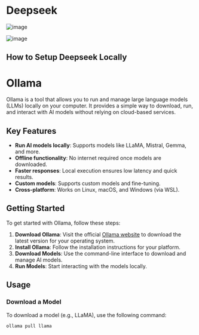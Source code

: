 # Deepseek
![image](https://github.com/user-attachments/assets/cb1f1383-423c-4008-8d48-5911ec407ea3)

![image](https://github.com/user-attachments/assets/84e91351-1109-4598-9c68-d9d9fa9daf3e)

## How to Setup Deepseek Locally 

# Ollama

Ollama is a tool that allows you to run and manage large language models (LLMs) locally on your computer. It provides a simple way to download, run, and interact with AI models without relying on cloud-based services.

## Key Features

- **Run AI models locally**: Supports models like LLaMA, Mistral, Gemma, and more.
- **Offline functionality**: No internet required once models are downloaded.
- **Faster responses**: Local execution ensures low latency and quick results.
- **Custom models**: Supports custom models and fine-tuning.
- **Cross-platform**: Works on Linux, macOS, and Windows (via WSL).

## Getting Started

To get started with Ollama, follow these steps:

1. **Download Ollama**: Visit the official [Ollama website](https://ollama.ai) to download the latest version for your operating system.
2. **Install Ollama**: Follow the installation instructions for your platform.
3. **Download Models**: Use the command-line interface to download and manage AI models.
4. **Run Models**: Start interacting with the models locally.

## Usage

### Download a Model
To download a model (e.g., LLaMA), use the following command:
```bash
ollama pull llama
```


